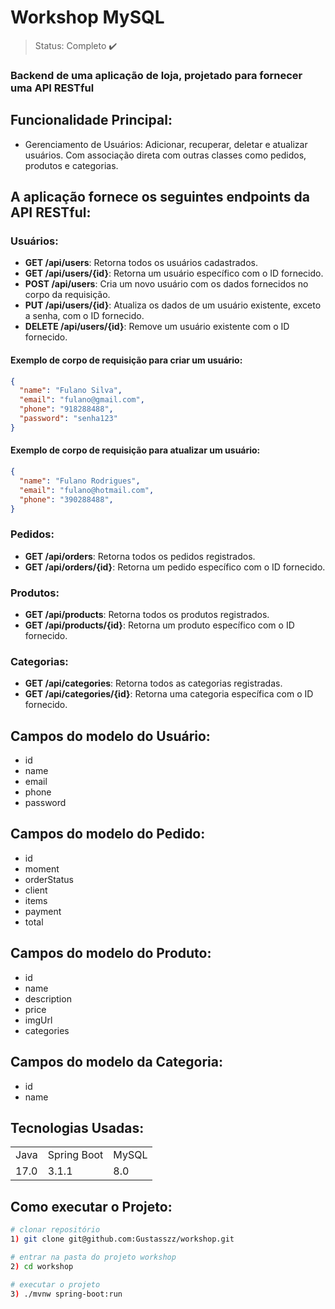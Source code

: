 <h1>Workshop MySQL</h1>

> Status: Completo ✔️

### Backend de uma aplicação de loja, projetado para fornecer uma API RESTful

## Funcionalidade Principal:

+ Gerenciamento de Usuários: Adicionar, recuperar, deletar e atualizar usuários. Com associação direta com outras classes como pedidos, produtos e categorias.

## A aplicação fornece os seguintes endpoints da API RESTful:

### Usuários:

- **GET /api/users**: Retorna todos os usuários cadastrados.
- **GET /api/users/{id}**: Retorna um usuário específico com o ID fornecido.
- **POST /api/users**: Cria um novo usuário com os dados fornecidos no corpo da requisição.
- **PUT /api/users/{id}**: Atualiza os dados de um usuário existente, exceto a senha, com o ID fornecido.
- **DELETE /api/users/{id}**: Remove um usuário existente com o ID fornecido.

#### Exemplo de corpo de requisição para criar um usuário:

```json
{
  "name": "Fulano Silva",
  "email": "fulano@gmail.com",
  "phone": "918288488",
  "password": "senha123"
}
```

#### Exemplo de corpo de requisição para atualizar um usuário:

```json
{
  "name": "Fulano Rodrigues",
  "email": "fulano@hotmail.com",
  "phone": "390288488",
}
```

### Pedidos:

- **GET /api/orders**: Retorna todos os pedidos registrados.
- **GET /api/orders/{id}**: Retorna um pedido específico com o ID fornecido.

### Produtos:

- **GET /api/products**: Retorna todos os produtos registrados.
- **GET /api/products/{id}**: Retorna um produto específico com o ID fornecido.

### Categorias:

- **GET /api/categories**: Retorna todos as categorias registradas.
- **GET /api/categories/{id}**: Retorna uma categoria específica com o ID fornecido.

## Campos do modelo do Usuário:

+ id
+ name
+ email
+ phone
+ password

## Campos do modelo do Pedido:
+ id
+ moment
+ orderStatus
+ client
+ items
+ payment
+ total

## Campos do modelo do Produto:
+ id
+ name
+ description
+ price
+ imgUrl
+ categories

## Campos do modelo da Categoria:
+ id
+ name

## Tecnologias Usadas:

<table>
  <tr>
    <td>Java</td>
    <td>Spring Boot</td>
    <td> MySQL</td>
  </tr>
  <tr>
    <td>17.0</td>
    <td>3.1.1</td>
    <td>8.0</td>
  </tr>
</table>

## Como executar o Projeto:

```bash
# clonar repositório
1) git clone git@github.com:Gustasszz/workshop.git

# entrar na pasta do projeto workshop
2) cd workshop

# executar o projeto
3) ./mvnw spring-boot:run
```
